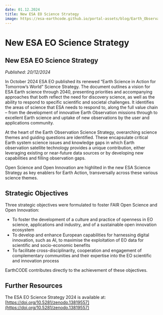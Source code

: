 ```yaml
---
date: 01.12.2024
title: New ESA EO Science Strategy
image: https://esa-earthcode.github.io/portal-assets/blog/Earth_Observation_Science_Strategy_pillars.jpg
---
```


# New ESA EO Science Strategy <!--{ as="img" mode="hero" src="https://esa-earthcode.github.io/portal-assets/blog/Earth_Observation_Science_Strategy_pillars.jpg" }-->

## New ESA EO Science Strategy
*Published: 20/12/2024*

In October 2024 ESA EO published its renewed “Earth Science in Action for Tomorrow’s World” Science Strategy. The document outlines a vision for ESA Earth science through 2040, presenting priorities and accompanying approaches that both reflect the need for discovery science, as well as the ability to respond to specific scientific and societal challenges. It identifies the areas of science that ESA needs to respond to, along the full value chain – from the development of innovative Earth Observation missions through to excellent Earth science and uptake of new observations by the user and applications community. 

At the heart of the Earth Observation Science Strategy, overarching science themes and guiding questions are identified. These encapsulate critical Earth system science issues and knowledge gaps in which Earth observation satellite technology provides a unique contribution, either leveraging existing or near-future data sources or by developing new capabilities and filling observation gaps. 

Open Science and Open Innovation are highlited in the new ESA Science Strategy as key enablers for Earth Action, transversally across these various science themes.

## Strategic Objectives

Three strategic objectives were formulated to foster FAIR Open Science and Open Innovation: 

- To foster the development of a culture and practice of openness in EO science, applications and industry, and of a sustainable open innovation ecosystem 
- To develop and enhance European capabilities for harnessing digital innovation, such as AI, to maximise the exploitation of EO data for scientific and socio-economic benefits 
- To facilitate cross-disciplinarity, cooperation and engagement of complementary communities and their expertise into the EO scientific and innovation process 

 

EarthCODE contributes directly to the achievement of these objectives.

## Further Resources

The ESA EO Science Strategy 2024 is available at: [https://doi.org/10.5281/zenodo.13819557](https://doi.org/10.5281/zenodo.13819557)